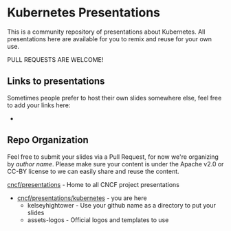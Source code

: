 # Kubernetes Presentations

This is a community repository of presentations about Kubernetes. All presentations here are available for you to remix and reuse for your own use. 

PULL REQUESTS ARE WELCOME! 

## Links to presentations

Sometimes people prefer to host their own slides somewhere else, feel free to add your links here:

- 

## Repo Organization

Feel free to submit your slides via a Pull Request, for now we're organizing by _author name_. Please make sure your content is under the Apache v2.0 or CC-BY license to we can easily share and reuse the content.

[cncf/presentations](https://github.com/cncf/presentations) - Home to all CNCF project presentations
- [cncf/presentations/kubernetes](https://github.com/cncf/presentations/kubernetes) - you are here
   - kelseyhightower - Use your github name as a directory to put your slides
   - assets-logos - Official logos and templates to use

